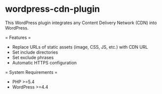 # wordpress-cdn-plugin
This WordPress plugin integrates any Content Delivery Network (CDN) into WordPress.

= Features =
* Replace URLs of static assets (image, CSS, JS, etc.) with CDN URL
* Set include directories
* Set exclude phrases
* Automatic HTTPS configuration

= System Requirements =
* PHP >=5.4
* WordPress >=4.4

